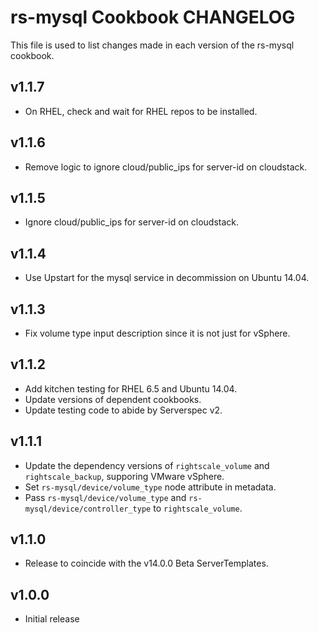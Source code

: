 rs-mysql Cookbook CHANGELOG
=======================

This file is used to list changes made in each version of the rs-mysql cookbook.

v1.1.7
------

- On RHEL, check and wait for RHEL repos to be installed.

v1.1.6
------

- Remove logic to ignore cloud/public_ips for server-id on cloudstack.

v1.1.5
------

- Ignore cloud/public_ips for server-id on cloudstack.

v1.1.4
------

- Use Upstart for the mysql service in decommission on Ubuntu 14.04.

v1.1.3
------

- Fix volume type input description since it is not just for vSphere.

v1.1.2
------

- Add kitchen testing for RHEL 6.5 and Ubuntu 14.04.
- Update versions of dependent cookbooks.
- Update testing code to abide by Serverspec v2.

v1.1.1
------

- Update the dependency versions of `rightscale_volume` and `rightscale_backup`, supporing VMware vSphere.
- Set `rs-mysql/device/volume_type` node attribute in metadata.
- Pass `rs-mysql/device/volume_type` and `rs-mysql/device/controller_type` to `rightscale_volume`.

v1.1.0
------

- Release to coincide with the v14.0.0 Beta ServerTemplates.

v1.0.0
------

- Initial release
